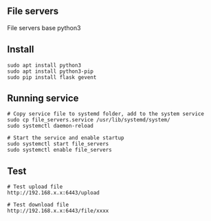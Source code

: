 ## File servers
File servers base python3

## Install
```
sudo apt install python3
sudo apt install python3-pip
sudo pip install flask gevent
```

## Running service
```
# Copy service file to systemd folder, add to the system service
sudo cp file_servers.service /usr/lib/systemd/system/
sudo systemctl daemon-reload

# Start the service and enable startup
sudo systemctl start file_servers
sudo systemctl enable file_servers
```

## Test
```
# Test upload file
http://192.168.x.x:6443/upload

# Test download file
http://192.168.x.x:6443/file/xxxx
```
